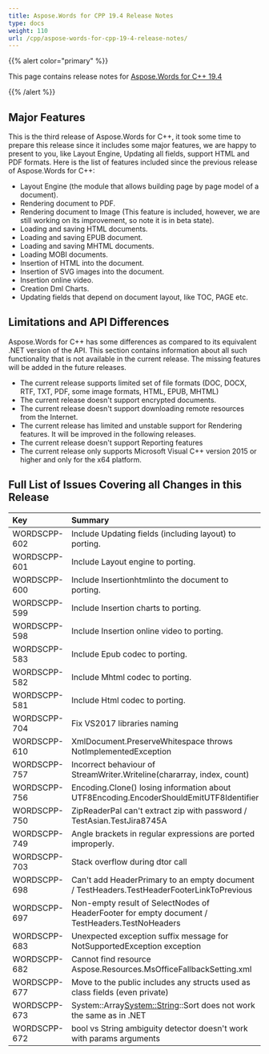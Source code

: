 ```yaml
---
title: Aspose.Words for CPP 19.4 Release Notes
type: docs
weight: 110
url: /cpp/aspose-words-for-cpp-19-4-release-notes/
---
```


{{% alert color="primary" %}} 

This page contains release notes for [Aspose.Words for C++ 19.4](https://www.nuget.org/packages/Aspose.Words.CPP/19.4)

{{% /alert %}} 
## **Major Features**
This is the third release of Aspose.Words for C++, it took some time to prepare this release since it includes some major features, we are happy to present to you, like Layout Engine, Updating all fields, support HTML and PDF formats. Here is the list of features included since the previous release of Aspose.Words for C++:

- Layout Engine (the module that allows building page by page model of a document).
- Rendering document to PDF.
- Rendering document to Image (This feature is included, however, we are still working on its improvement, so note it is in beta state).
- Loading and saving HTML documents.
- Loading and saving EPUB document.
- Loading and saving MHTML documents.
- Loading MOBI documents.
- Insertion of HTML into the document.
- Insertion of SVG images into the document.
- Insertion online video.
- Creation Dml Charts.
- Updating fields that depend on document layout, like TOC, PAGE etc.
## **Limitations and API Differences**
Aspose.Words for C++ has some differences as compared to its equivalent .NET version of the API. This section contains information about all such functionality that is not available in the current release.
The missing features will be added in the future releases.

- The current release supports limited set of file formats (DOC, DOCX, RTF, TXT, PDF, some image formats, HTML, EPUB, MHTML)
- The current release doesn't support encrypted documents.
- The current release doesn't support downloading remote resources from the Internet.
- The current release has limited and unstable support for Rendering features. It will be improved in the following releases.
- The current release doesn't support Reporting features
- The current release only supports Microsoft Visual C++ version 2015 or higher and only for the x64 platform.
## **Full List of Issues Covering all Changes in this Release**

|**Key**|**Summary**|**Category**|
| :- | :- | :- |
|WORDSCPP-602|Include Updating fields (including layout) to porting.|Feature|
|WORDSCPP-601|Include Layout engine to porting.|Feature|
|WORDSCPP-600|Include Insertionhtmlinto the document to porting.|Feature|
|WORDSCPP-599|Include Insertion charts to porting.|Feature|
|WORDSCPP-598|Include Insertion online video to porting.|Feature|
|WORDSCPP-583|Include Epub codec to porting.|Feature|
|WORDSCPP-582|Include Mhtml codec to porting.|Feature|
|WORDSCPP-581|Include Html codec to porting.|Feature|
|WORDSCPP-704|Fix VS2017 libraries naming|Enhancement|
|WORDSCPP-610|XmlDocument.PreserveWhitespace throws NotImplementedException|Enhancement|
|WORDSCPP-757|Incorrect behaviour of StreamWriter.Writeline(chararray, index, count)|Bug|
|WORDSCPP-756|Encoding.Clone() losing information about UTF8Encoding.EncoderShouldEmitUTF8Identifier|Bug|
|WORDSCPP-750|ZipReaderPal can't extract zip with password / TestAsian.TestJira8745A|Bug|
|WORDSCPP-749|Angle brackets in regular expressions are ported improperly.|Bug|
|WORDSCPP-703|Stack overflow during dtor call|Bug|
|WORDSCPP-698|Can't add HeaderPrimary to an empty document / TestHeaders.TestHeaderFooterLinkToPrevious|Bug|
|WORDSCPP-697|Non-empty result of SelectNodes of HeaderFooter for empty document / TestHeaders.TestNoHeaders|Bug|
|WORDSCPP-683|Unexpected exception suffix message for NotSupportedException exception|Bug|
|WORDSCPP-682|Cannot find resource Aspose.Resources.MsOfficeFallbackSetting.xml|Bug|
|WORDSCPP-677|Move to the public includes any structs used as class fields (even private)|Bug|
|WORDSCPP-673|System::Array<System::String>::Sort does not work the same as in .NET|Bug|
|WORDSCPP-672|bool vs String ambiguity detector doesn't work with params arguments|Bug|

